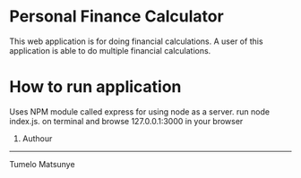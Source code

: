 # Personal Finance Calculator
This web application is for doing financial calculations. A user of this application is able to do multiple financial calculations. 
# How to run application
Uses NPM module called express for using node as a server.
run node index.js. on terminal and browse 127.0.0.1:3000 in your browser

1. Authour
-----------
Tumelo Matsunye 


